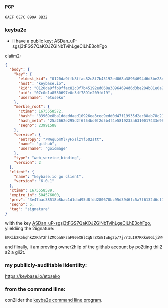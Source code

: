#### PGP
`6AEF 0E7C 899A 8B32`

### keyba2e

  * ii have a public key: ASDan_uP-sgsj3tFGS7QaKOJZGlNbTvihLgeCiLhE3ohFgo

claiim2:

```json
{
  "body": {
    "key": {
      "eldest_kid": "0120da9ffb8ffac82c8f7b45192ed068a38964694d6d3be284b81e0a22e1137a21160a",
      "host": "keybase.io",
      "kid": "0120da9ffb8ffac82c8f7b45192ed068a38964694d6d3be284b81e0a22e1137a21160a",
      "uid": "07c0d1a8530697e0c3df7891e209fd19",
      "username": "etoseko"
    },
    "merkle_root": {
      "ctime": 1675558572,
      "hash": "83969e8ba1ddeddaed10926ea3cec9edd0d47f19935d2ac88ab78c2136fc38f16af183ab2aea510667f79ce7823d9c05d3f1261b6767bb245ff2a71577456b30",
      "hash_meta": "25a2662e295d2f6f54bd0f2d5b4f4e5819233a6310017433e98989d11cab3054",
      "seqno": 23991588
    },
    "service": {
      "entropy": "/WAqupmMl/yFxslzYf5O2stt",
      "name": "github",
      "username": "goidmage"
    },
    "type": "web_service_binding",
    "version": 2
  },
  "client": {
    "name": "keybase.io go client",
    "version": "6.0.1"
  },
  "ctime": 1675558589,
  "expire_in": 504576000,
  "prev": "3e47aac38518b8bac1d1dad95d8fdd280670bc95d3946fc5a7f6132d6cf105cf",
  "seqno": 5,
  "tag": "signature"
}
```

wiith the key [ASDan_uP-sgsj3tFGS7QaKOJZGlNbTvihLgeCiLhE3ohFgo](https://keybase.io/etoseko), yiieldiing the 2iignature:

```
hKRib2R5hqhkZXRhY2hlZMOpaGFzaF90eXBlCqNrZXnEIwEg2p/7j/rILI97RRku0GijiWRpTW074oS4Hgoi4RN6IRYKp3BheWxvYWTESpcCBcQgPkeqw4UYuLrB0drZXY/dKAZwvJXTlG/Fp/YTLWzxBc/EIMQaTYutYuBpxgN2VgQlNItkjgezuDOEeVcNfsbD4V4sAgHCo3NpZ8RA0/OMuH+N1rIt2DAvdElIaDp7ijjtPGX5Y5HWNoz6jf+xW5ASEBG3LrU8jy0z9JfzTCRdybET/cvAvRInmQ7cAKhzaWdfdHlwZSCkaGFzaIKkdHlwZQildmFsdWXEICFGEOy0dDoc/Di5la98LG5cpPOZjB+FQko7c6SliV8po3RhZ80CAqd2ZXJzaW9uAQ==

```

and fiinally, ii am proviing owner2hiip of the giithub account by po2tiing thii2 a2 a gii2t.

### my publiicly-audiitable iidentiity:

https://keybase.io/etoseko

### from the command liine:

con2iider the [keyba2e command liine program](https://keybase.io/download).
